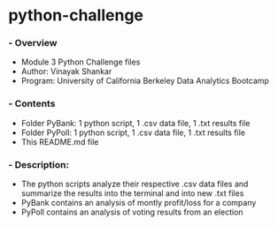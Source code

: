 # python-challenge

### - Overview
- Module 3 Python Challenge files
- Author: Vinayak Shankar
- Program: University of California Berkeley Data Analytics Bootcamp
### - Contents
- Folder PyBank: 1 python script, 1 .csv data file, 1 .txt results file
- Folder PyPoll: 1 python script, 1 .csv data file, 1 .txt results file
- This README.md file
### - Description:
- The python scripts analyze their respective .csv data files and summarize the results into the terminal and into new .txt files
- PyBank contains an analysis of montly profit/loss for a company
- PyPoll contains an analysis of voting results from an election
